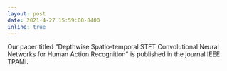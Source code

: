 ```yaml
---
layout: post
date: 2021-4-27 15:59:00-0400
inline: true
---
```


Our paper titled "Depthwise Spatio-temporal STFT Convolutional Neural Networks for Human Action Recognition" is published in the journal IEEE TPAMI.


